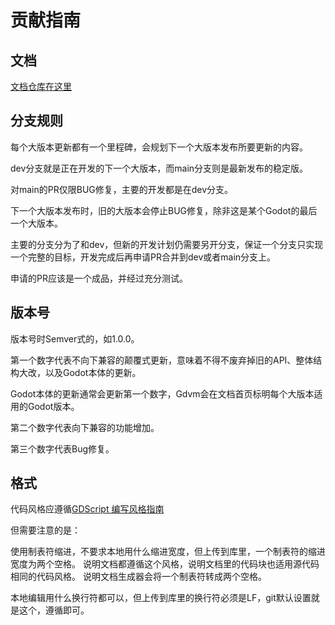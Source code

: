 # 贡献指南

## 文档

[文档仓库在这里](https://github.com/qt911025/godot-gdvm-docs)

## 分支规则

每个大版本更新都有一个里程碑，会规划下一个大版本发布所要更新的内容。

dev分支就是正在开发的下一个大版本，而main分支则是最新发布的稳定版。

对main的PR仅限BUG修复，主要的开发都是在dev分支。

下一个大版本发布时，旧的大版本会停止BUG修复，除非这是某个Godot的最后一个大版本。

主要的分支分为了和dev，但新的开发计划仍需要另开分支，保证一个分支只实现一个完整的目标，开发完成后再申请PR合并到dev或者main分支上。

申请的PR应该是一个成品，并经过充分测试。

## 版本号

版本号时Semver式的，如1.0.0。

第一个数字代表不向下兼容的颠覆式更新，意味着不得不废弃掉旧的API、整体结构大改，以及Godot本体的更新。

Godot本体的更新通常会更新第一个数字，Gdvm会在文档首页标明每个大版本适用的Godot版本。

第二个数字代表向下兼容的功能增加。

第三个数字代表Bug修复。

## 格式

代码风格应遵循[GDScript 编写风格指南](https://docs.godotengine.org/zh-cn/4.x/tutorials/scripting/gdscript/gdscript_styleguide.html)

但需要注意的是：

使用制表符缩进，不要求本地用什么缩进宽度，但上传到库里，一个制表符的缩进宽度为两个空格。
说明文档都遵循这个风格，说明文档里的代码块也适用源代码相同的代码风格。
说明文档生成器会将一个制表符转成两个空格。

本地编辑用什么换行符都可以，但上传到库里的换行符必须是LF，git默认设置就是这个，遵循即可。